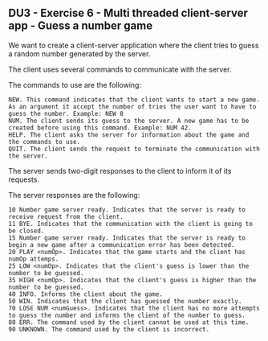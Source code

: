 ## DU3 - Exercise 6 - Multi threaded client-server app - Guess a number game

We want to create a client-server application where the client tries to guess a random number generated by the server.

The client uses several commands to communicate with the server.

The commands to use are the following:

    NEW. This command indicates that the client wants to start a new game. As an argument it accept the number of tries the user want to have to guess the number. Example: NEW 8
    NUM. The client sends its guess to the server. A new game has to be created before using this command. Example: NUM 42.
    HELP. The client asks the server for information about the game and the commands to use.
    QUIT. The client sends the request to terminate the communication with the server.


The server sends two-digit responses to the client to inform it of its requests.

The server responses are the following:

    10 Number game server ready. Indicates that the server is ready to receive request from the client.
    11 BYE. Indicates that the communication with the client is going to be closed.
    15 Number game server ready. Indicates that the server is ready to begin a new game after a communication error has been detected.
    20 PLAY <numOp>. Indicates that the game starts and the client has numOp attemps.
    25 LOW <numOp>. Indicates that the client's guess is lower than the number to be guessed.
    35 HIGH <numOp>. Indicates that the client's guess is higher than the number to be guessed.
    40 INFO. Informs the client about the game.
    50 WIN. Indicates that the client has guessed the number exactly.
    70 LOSE NUM <numGuess>. Indicates that the client has no more attempts to guess the number and informs the client of the number to guess.
    80 ERR. The command used by the client cannot be used at this time.
    90 UNKNOWN. The command used by the client is incorrect.